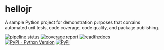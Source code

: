 # hellojr

A sample Python project for demonstration purposes that contains automated unit tests, code coverage, code quality, and package publishing.

[![pipeline status](https://gitlab.com/JRCode/python-pkg-hello/badges/master/pipeline.svg)](https://gitlab.com/JRCode/python-pkg-hello/commits/master)
[![coverage report](https://gitlab.com/JRCode/python-pkg-hello/badges/master/coverage.svg)](https://gitlab.com/JRCode/python-pkg-hello/commits/master)
[![readthedocs](https://readthedocs.org/projects/python-pkg-hello/badge/?version=latest)](https://python-pkg-hello.readthedocs.io/en/latest/)
[![PyPI - Python Version](https://img.shields.io/pypi/pyversions/hellojr)](https://pypi.org/project/hellojr/)
[![PyPI](https://img.shields.io/pypi/v/hellojr)](https://pypi.org/project/hellojr/)
